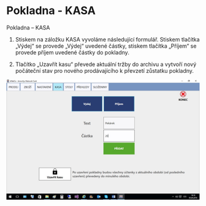 # Pokladna - KASA

Pokladna – KASA
1.	Stiskem na záložku KASA vyvoláme následující formulář. Stiskem tlačítka „Výdej“ se provede „Výdej“ uvedené částky, stiskem tlačítka „Příjem“ se provede příjem uvedené částky do pokladny.

2.	Tlačítko „Uzavřít kasu“ převede aktuální tržby do archivu a vytvoří nový počáteční stav pro nového prodávajícího k převzetí zůstatku pokladny.

![Pokladna](img/kasa.png)